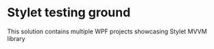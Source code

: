 # Stylet testing ground
This solution contains multiple WPF projects showcasing Stylet MVVM library
